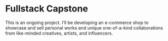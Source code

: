 # Fullstack Capstone
This is an ongoing project. I’ll be developing an e-commerce shop to showcase and sell personal works and unique one-of-a-kind collaborations from like-minded creatives, artists, and influencers.
